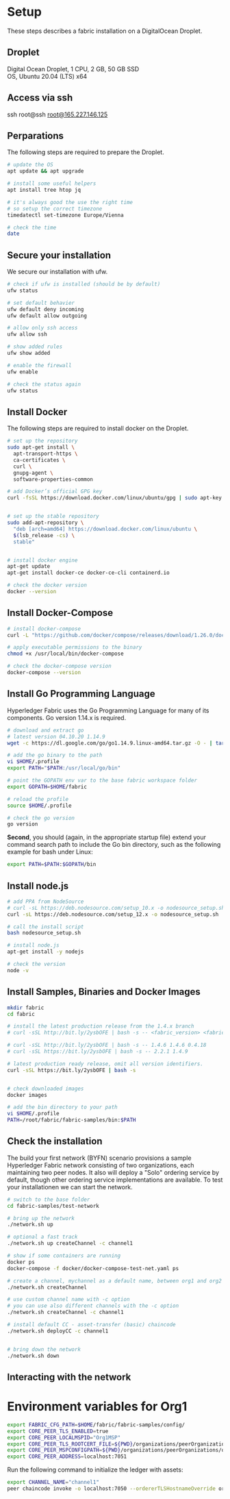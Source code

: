 # Setup
These steps describes a fabric installation on a DigitalOcean Droplet.

## Droplet 
Digital Ocean Droplet, 1 CPU, 2 GB, 50 GB SSD  
OS, Ubuntu 20.04 (LTS) x64

## Access via ssh
ssh root@ssh root@165.227.146.125

## Perparations
The following steps are required to prepare the Droplet.
```bash
# update the OS
apt update && apt upgrade

# install some useful helpers
apt install tree htop jq

# it's always good the use the right time
# so setup the correct timezone
timedatectl set-timezone Europe/Vienna

# check the time
date
```

## Secure your installation
We secure our installation with ufw.
```bash
# check if ufw is installed (should be by default)
ufw status

# set default behavier
ufw default deny incoming
ufw default allow outgoing

# allow only ssh access
ufw allow ssh

# show added rules
ufw show added

# enable the firewall
ufw enable

# check the status again 
ufw status
```


## Install Docker
The following steps are required to install docker on the Droplet.

```bash
# set up the repository
sudo apt-get install \
  apt-transport-https \
  ca-certificates \
  curl \
  gnupg-agent \
  software-properties-common

# add Docker’s official GPG key
curl -fsSL https://download.docker.com/linux/ubuntu/gpg | sudo apt-key add -


# set up the stable repository
sudo add-apt-repository \
  "deb [arch=amd64] https://download.docker.com/linux/ubuntu \
  $(lsb_release -cs) \
  stable"


# install docker engine
apt-get update
apt-get install docker-ce docker-ce-cli containerd.io

# check the docker version
docker --version
```

## Install Docker-Compose

```bash
# install docker-compose
curl -L "https://github.com/docker/compose/releases/download/1.26.0/docker-compose-$(uname -s)-$(uname -m)" -o /usr/local/bin/docker-compose

# apply executable permissions to the binary
chmod +x /usr/local/bin/docker-compose

# check the docker-compose version
docker-compose --version
```

## Install Go Programming Language
Hyperledger Fabric uses the Go Programming Language for many of its components. Go version 1.14.x is required.

```bash 
# download and extract go
# latest version 04.10.20 1.14.9
wget -c https://dl.google.com/go/go1.14.9.linux-amd64.tar.gz -O - | tar -xz -C /usr/local

# add the go binary to the path
vi $HOME/.profile
export PATH="$PATH:/usr/local/go/bin"

# point the GOPATH env var to the base fabric workspace folder
export GOPATH=$HOME/fabric

# reload the profile
source $HOME/.profile

# check the go version
go version
```

**Second**, you should (again, in the appropriate startup file) extend your command search path to include the Go bin directory, such as the following example for bash under Linux:

```bash
export PATH=$PATH:$GOPATH/bin
```

## Install node.js

```bash
# add PPA from NodeSource
# curl -sL https://deb.nodesource.com/setup_10.x -o nodesource_setup.sh 
curl -sL https://deb.nodesource.com/setup_12.x -o nodesource_setup.sh

# call the install script
bash nodesource_setup.sh

# install node.js
apt-get install -y nodejs

# check the version
node -v
```

## Install Samples, Binaries and Docker Images

```bash
mkdir fabric
cd fabric

# install the latest production release from the 1.4.x branch
# curl -sSL http://bit.ly/2ysbOFE | bash -s -- <fabric_version> <fabric-ca_version> <thirdparty_version>

# curl -sSL http://bit.ly/2ysbOFE | bash -s -- 1.4.6 1.4.6 0.4.18
# curl -sSL https://bit.ly/2ysbOFE | bash -s -- 2.2.1 1.4.9

# latest production ready release, omit all version identifiers.
curl -sSL https://bit.ly/2ysbOFE | bash -s


# check downloaded images
docker images

# add the bin directory to your path
vi $HOME/.profile
PATH=/root/fabric/fabric-samples/bin:$PATH
```

## Check the installation
The build your first network (BYFN) scenario provisions a sample Hyperledger Fabric network consisting of two organizations, each maintaining two peer nodes. It also will deploy a "Solo" ordering service by default, though other ordering service implementations are available. To test your installationen we can start the network.

```bash
# switch to the base folder
cd fabric-samples/test-network

# bring up the network
./network.sh up

# optional a fast track
./network.sh up createChannel -c channel1

# show if some containers are running
docker ps
docker-compose -f docker/docker-compose-test-net.yaml ps

# create a channel, mychannel as a default name, between org1 and org2
./network.sh createChannel

# use custom channel name with -c option
# you can use also different channels with the -c option
./network.sh createChannel -c channel1

# install default CC - asset-transfer (basic) chaincode
./network.sh deployCC -c channel1


# bring down the network
./network.sh down
```

## Interacting with the network


# Environment variables for Org1

```bash
export FABRIC_CFG_PATH=$HOME/fabric/fabric-samples/config/
export CORE_PEER_TLS_ENABLED=true
export CORE_PEER_LOCALMSPID="Org1MSP"
export CORE_PEER_TLS_ROOTCERT_FILE=${PWD}/organizations/peerOrganizations/org1.example.com/peers/peer0.org1.example.com/tls/ca.crt
export CORE_PEER_MSPCONFIGPATH=${PWD}/organizations/peerOrganizations/org1.example.com/users/Admin@org1.example.com/msp
export CORE_PEER_ADDRESS=localhost:7051
```

Run the following command to initialize the ledger with assets:
```bash
export CHANNEL_NAME="channel1"
peer chaincode invoke -o localhost:7050 --ordererTLSHostnameOverride orderer.example.com --tls --cafile ${PWD}/organizations/ordererOrganizations/example.com/orderers/orderer.example.com/msp/tlscacerts/tlsca.example.com-cert.pem -C $CHANNEL_NAME -n basic --peerAddresses localhost:7051 --tlsRootCertFiles ${PWD}/organizations/peerOrganizations/org1.example.com/peers/peer0.org1.example.com/tls/ca.crt --peerAddresses localhost:9051 --tlsRootCertFiles ${PWD}/organizations/peerOrganizations/org2.example.com/peers/peer0.org2.example.com/tls/ca.crt -c '{"function":"InitLedger","Args":[]}'
```
